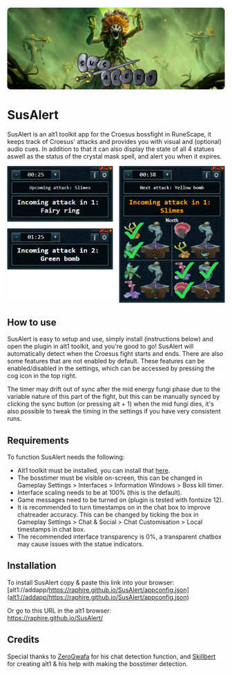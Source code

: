 ![SusAlert](/assets/banner.png)

# SusAlert
SusAlert is an alt1 toolkit app for the Croesus bossfight in RuneScape, it keeps track of Croesus' attacks and provides you with visual and (optional) audio cues. In addition to that it can also display the state of all 4 statues aswell as the status of the crystal mask spell, and alert you when it expires.

![SusAlert-MainWindow](/assets/mainscreen-overview.png)
## How to use
SusAlert is easy to setup and use, simply install (instructions below) and open the plugin in alt1 toolkit, and you're good to go! SusAlert will automatically detect when the Croesus fight starts and ends. There are also some features that are not enabled by default. These features can be enabled/disabled in the settings, which can be accessed by pressing the cog icon in the top right.

The timer may drift out of sync after the mid energy fungi phase due to the variable nature of this part of the fight, but this can be manually synced by clicking the sync button (or pressing alt + 1) when the mid fungi dies, it's also possible to tweak the timing in the settings if you have very consistent runs.

## Requirements
To function SusAlert needs the following:
- Alt1 toolkit must be installed, you can install that [here](https://runeapps.org/alt1).
- The bosstimer must be visible on-screen, this can be changed in Gameplay Settings > Interfaces > Information Windows > Boss kill timer.
- Interface scaling needs to be at 100% (this is the default).
- Game messages need to be turned on (plugin is tested with fontsize 12).
- It is recommended to turn timestamps on in the chat box to improve chatreader accuracy. This can be changed by ticking the box in Gameplay Settings > Chat & Social > Chat Customisation > Local timestamps in chat box.
- The recommended interface transparency is 0%, a transparent chatbox may cause issues with the statue indicators.

## Installation
To install SusAlert copy & paste this link into your browser:<br/>
[alt1://addapp/https://raphire.github.io/SusAlert/appconfig.json](alt1://addapp/https://raphire.github.io/SusAlert/appconfig.json)

Or go to this URL in the alt1 browser:<br/>
https://raphire.github.io/SusAlert/

## Credits
Special thanks to [ZeroGwafa](https://github.com/ZeroGwafa) for his chat detection function, and [Skillbert](https://github.com/skillbert) for creating alt1 & his help with making the bosstimer detection.
